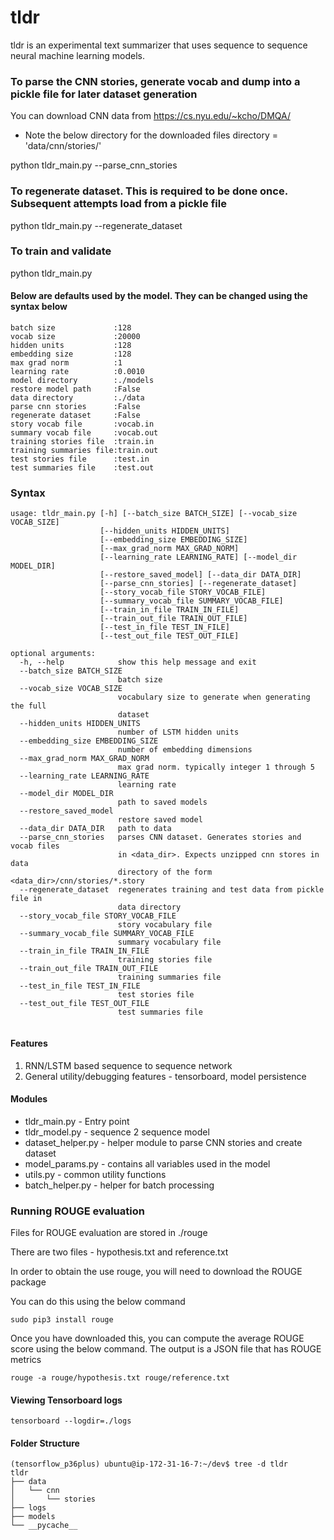 # tldr

tldr is an experimental text summarizer that uses sequence to sequence neural machine learning models.

### To parse the CNN stories, generate vocab and dump into a pickle file for later dataset generation

You can download CNN data from https://cs.nyu.edu/~kcho/DMQA/

* Note the below directory for the downloaded files directory = 'data/cnn/stories/'

python tldr_main.py --parse_cnn_stories

### To regenerate dataset. This is required to be done once. Subsequent attempts load from a pickle file
python tldr_main.py --regenerate_dataset

### To train and validate 
python tldr_main.py 

#### Below are defaults used by the model. They can be changed using the syntax below

```
batch size             :128
vocab size             :20000
hidden units           :128
embedding size         :128
max grad norm          :1
learning rate          :0.0010
model directory        :./models
restore model path     :False
data directory         :./data
parse cnn stories      :False
regenerate dataset     :False
story vocab file       :vocab.in
summary vocab file     :vocab.out
training stories file  :train.in
training summaries file:train.out
test stories file      :test.in
test summaries file    :test.out
```
### Syntax
```
usage: tldr_main.py [-h] [--batch_size BATCH_SIZE] [--vocab_size VOCAB_SIZE]
                    [--hidden_units HIDDEN_UNITS]
                    [--embedding_size EMBEDDING_SIZE]
                    [--max_grad_norm MAX_GRAD_NORM]
                    [--learning_rate LEARNING_RATE] [--model_dir MODEL_DIR]
                    [--restore_saved_model] [--data_dir DATA_DIR]
                    [--parse_cnn_stories] [--regenerate_dataset]
                    [--story_vocab_file STORY_VOCAB_FILE]
                    [--summary_vocab_file SUMMARY_VOCAB_FILE]
                    [--train_in_file TRAIN_IN_FILE]
                    [--train_out_file TRAIN_OUT_FILE]
                    [--test_in_file TEST_IN_FILE]
                    [--test_out_file TEST_OUT_FILE]

optional arguments:
  -h, --help            show this help message and exit
  --batch_size BATCH_SIZE
                        batch size
  --vocab_size VOCAB_SIZE
                        vocabulary size to generate when generating the full
                        dataset
  --hidden_units HIDDEN_UNITS
                        number of LSTM hidden units
  --embedding_size EMBEDDING_SIZE
                        number of embedding dimensions
  --max_grad_norm MAX_GRAD_NORM
                        max grad norm. typically integer 1 through 5
  --learning_rate LEARNING_RATE
                        learning rate
  --model_dir MODEL_DIR
                        path to saved models
  --restore_saved_model
                        restore saved model
  --data_dir DATA_DIR   path to data
  --parse_cnn_stories   parses CNN dataset. Generates stories and vocab files
                        in <data_dir>. Expects unzipped cnn stores in data
                        directory of the form <data_dir>/cnn/stories/*.story
  --regenerate_dataset  regenerates training and test data from pickle file in
                        data directory
  --story_vocab_file STORY_VOCAB_FILE
                        story vocabulary file
  --summary_vocab_file SUMMARY_VOCAB_FILE
                        summary vocabulary file
  --train_in_file TRAIN_IN_FILE
                        training stories file
  --train_out_file TRAIN_OUT_FILE
                        training summaries file
  --test_in_file TEST_IN_FILE
                        test stories file
  --test_out_file TEST_OUT_FILE
                        test summaries file
                        
  ```  
  #### Features
  
  1. RNN/LSTM based sequence to sequence network
  2. General utility/debugging features - tensorboard, model persistence
  
  
  #### Modules
  
  * tldr_main.py - Entry point
  * tldr_model.py - sequence 2 sequence model
  * dataset_helper.py - helper module to parse CNN stories and create dataset
  * model_params.py - contains all variables used in the model
  * utils.py - common utility functions
  * batch_helper.py - helper for batch processing
  
  ### Running ROUGE evaluation
  
  Files for ROUGE evaluation are stored in ./rouge
  
  There are two files - hypothesis.txt and reference.txt
  
  In order to obtain the use rouge, you will need to download the ROUGE package
  
  You can do this using the below command
  
  ```
  sudo pip3 install rouge
  ```
  
  Once you have downloaded this, you can compute the average ROUGE score using the below command. The output is a JSON file that has ROUGE metrics
  
  ```
  rouge -a rouge/hypothesis.txt rouge/reference.txt
  ```
  
  #### Viewing Tensorboard logs
  
  ```
  tensorboard --logdir=./logs
  ```
  
  #### Folder Structure
  ```
  (tensorflow_p36plus) ubuntu@ip-172-31-16-7:~/dev$ tree -d tldr
tldr
├── data
│   └── cnn
│       └── stories
├── logs
├── models
└── __pycache__
```
